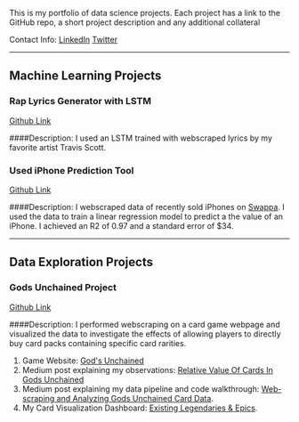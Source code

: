 This is my portfolio of data science projects. Each project has a link to the GitHub repo, a short project description and any additional collateral

Contact Info:
[LinkedIn](https://www.linkedin.com/in/jose-danny-mendoza-91462986/)
[Twitter](https://twitter.com/Jdanny650)

---
## **Machine Learning Projects**

### Rap Lyrics Generator with LSTM
[Github Link](https://github.com/jdmendoza/jdmendoza.github.io/tree/master/rap_generator_lstm)

####Description: I used an LSTM trained with webscraped lyrics by my favorite artist Travis Scott.

### Used iPhone Prediction Tool
[Github Link](https://github.com/jdmendoza/used_iphone_price_prediction)

####Description: I webscraped data of recently sold iPhones on [Swappa](https://swappa.com/buy/iphones). I used the data to train a linear regression model to predict a the value of an iPhone. I achieved an R2 of 0.97 and a standard error of $34.

---

## **Data Exploration Projects**

### Gods Unchained Project
[Github Link](https://github.com/jdmendoza/jdmendoza.github.io/tree/master/card_distribution)

####Description: I performed  webscraping on a card game webpage and visualized the data to investigate the effects of allowing players to directly buy card packs containing specific card rarities.

1. Game Website: [God's Unchained](https://godsunchained.com/?refcode=0x07453584C359A2b95fe115CC5eA72c56eEFE3Ee2)
2. Medium post explaining my observations: [Relative Value Of Cards In Gods Unchained](https://medium.com/@jdannym93/relative-value-of-cards-in-gods-unchained-b875a1cee7e0)  
3. Medium post explaining my data pipeline and code walkthrough: [Web-scraping and Analyzing Gods Unchained Card Data](https://medium.com/@jdannym93/web-scraping-and-analyzing-gods-unchained-card-data-1087b9fcd734).
4. My Card Visualization  Dashboard: [Existing Legendaries & Epics](https://godsunchained.herokuapp.com/).
